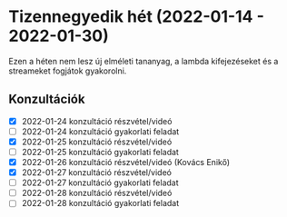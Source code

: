 # Tizennegyedik hét (2022-01-14 - 2022-01-30)

Ezen a héten nem lesz új elméleti tananyag, a lambda kifejezéseket és a streameket fogjátok gyakorolni.

## Konzultációk

* [x] 2022-01-24 konzultáció részvétel/videó
* [ ] 2022-01-24 konzultáció gyakorlati feladat
* [x] 2022-01-25 konzultáció részvétel/videó
* [ ] 2022-01-25 konzultáció gyakorlati feladat
* [x] 2022-01-26 konzultáció részvétel/videó (Kovács Enikő)
* [x] 2022-01-27 konzultáció részvétel/videó
* [ ] 2022-01-27 konzultáció gyakorlati feladat
* [ ] 2022-01-28 konzultáció részvétel/videó
* [ ] 2022-01-28 konzultáció gyakorlati feladat